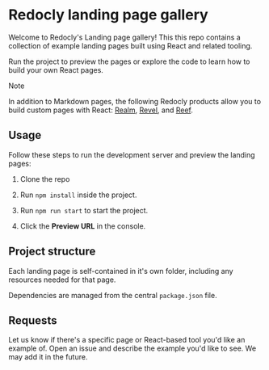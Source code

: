 # Redocly landing page gallery

Welcome to Redocly's Landing page gallery!
This this repo contains a collection of example landing pages built using React and related tooling.

Run the project to preview the pages or explore the code to learn how to build your own React pages.

> [!NOTE]
> In addition to Markdown pages, the following Redocly products allow you to build custom pages with React: [Realm](https://redocly.com/realm), [Revel](https://redocly.com/revel), and [Reef](https://redocly.com/reef).

## Usage

Follow these steps to run the development server and preview the landing pages:

1. Clone the repo

2. Run `npm install` inside the project.

3. Run `npm run start` to start the project.

4. Click the **Preview URL** in the console.

## Project structure

Each landing page is self-contained in it's own folder, including any resources needed for that page.

Dependencies are managed from the central `package.json` file.

## Requests

Let us know if there's a specific page or React-based tool you'd like an example of.
Open an issue and describe the example you'd like to see.
We may add it in the future.